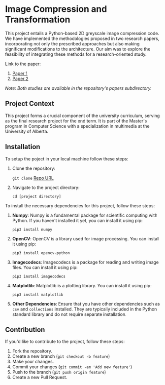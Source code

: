 # Image Compression and Transformation

This project entails a Python-based 2D greyscale image compression code. We have implemented the methodologies proposed in two research papers, incorporating not only the prescribed approaches but also making significant modifications to the architecture. Our aim was to explore the feasibility of integrating these methods for a research-oriented study.

Link to the paper:

1. [Paper 1](https://ieeexplore.ieee.org/abstract/document/10353248)
2. [Paper 2](https://ieeexplore.ieee.org/abstract/document/9563312?casa_token=xO-8Z_HkCUgAAAAA:YijmHwhIhRuTdK3j_UPp2nzKKxYSoO74iO51RtM1nW_18wuMwplmtew3y3sJkWzfhnDIbbWk)

_Note: Both studies are available in the repository's papers subdirectory._

## Project Context

This project forms a crucial component of the university curriculum, serving as the final research project for the end term. It is part of the Master's program in Computer Science with a specialization in multimedia at the University of Alberta.

## Installation

To setup the poject in your local machine follow these steps:

1. Clone the repository:

   `git clone` [Repo URL](https://github.com/dharanUoA/mm802-image-compression.git)

2. Navigate to the project directory:

   `cd [project directory]`

To install the necessary dependencies for this project, follow these steps:

1. **Numpy**: Numpy is a fundamental package for scientific computing with Python. If you haven't installed it yet, you can install it using pip:

   ```
   pip3 install numpy
   ```

2. **OpenCV**: OpenCV is a library used for image processing. You can install it using pip:

   ```
   pip3 install opencv-python
   ```

3. **Imagecodecs**: Imagecodecs is a package for reading and writing image files. You can install it using pip:

   ```
   pip3 install imagecodecs
   ```

4. **Matplotlib**: Matplotlib is a plotting library. You can install it using pip:

   ```
   pip3 install matplotlib
   ```

5. **Other Dependencies**: Ensure that you have other dependencies such as `csv` and `collections` installed. They are typically included in the Python standard library and do not require separate installation.

## Contribution

If you'd like to contribute to the project, follow these steps:

1. Fork the repository.
2. Create a new branch (`git checkout -b feature`)
3. Make your changes.
4. Commit your changes (`git commit -am 'Add new feature'`)
5. Push to the branch (`git push origin feature`)
6. Create a new Pull Request.
